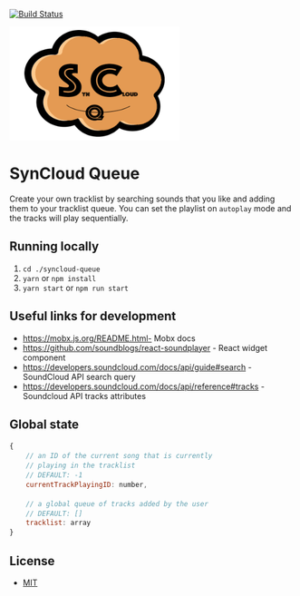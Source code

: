 [![Build Status](https://circleci.com/gh/DalerAsrorov/syncloud-queue.svg?style=shield&circle-token=8ae269e2e60d0a4c30a4a2fe207c148ba01fe117)](https://circleci.com/gh/DalerAsrorov/syncloud-queue)

<div>
    <a href="https://github.com/DalerAsrorov/syncloud-queue" target="__blank">
        <img height="200" width="300" src="src/images/syncloud.png"  />
    </a>
    <h1>SynCloud Queue</h1>
</div>

Create your own tracklist by searching sounds that you like and adding them to your tracklist queue. You can set the playlist on `autoplay` mode and the tracks will play sequentially.

## Running locally

1. `cd ./syncloud-queue`
1. `yarn` or `npm install`
1. `yarn start` or `npm run start`

## Useful links for development

- https://mobx.js.org/README.html- Mobx docs
- https://github.com/soundblogs/react-soundplayer - React widget component
- https://developers.soundcloud.com/docs/api/guide#search - SoundCloud API search query
- https://developers.soundcloud.com/docs/api/reference#tracks - Soundcloud API tracks attributes

## Global state

```javascript
{
    // an ID of the current song that is currently
    // playing in the tracklist
    // DEFAULT: -1
    currentTrackPlayingID: number,

    // a global queue of tracks added by the user
    // DEFAULT: []
    tracklist: array
}
```

## License

- [MIT](LICENSE)
